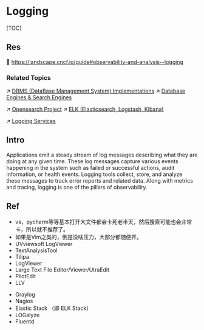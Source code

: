 # Logging

[TOC]



## Res
📂 https://landscape.cncf.io/guide#observability-and-analysis--logging


### Related Topics
↗ [DBMS (DataBase Management System) Implementations](../../../../../../🔑%20CS%20Core/🍕%20Computer%20Storage%20&%20Database%20Systems/Database%20Systems/DBMS%20(DataBase%20Management%20System)%20Implementations/DBMS%20(DataBase%20Management%20System)%20Implementations.md)
↗ [Database Engines & Search Engines](../../../../../../🔑%20CS%20Core/🍕%20Computer%20Storage%20&%20Database%20Systems/Database%20Systems/DBMS%20(DataBase%20Management%20System)%20Implementations/🏋️%20Database%20Engines%20&%20Search%20Engines/Database%20Engines%20&%20Search%20Engines.md)

↗ [Opensearch Project](../../../../../../🔑%20CS%20Core/🍕%20Computer%20Storage%20&%20Database%20Systems/Database%20Systems/DBMS%20(DataBase%20Management%20System)%20Implementations/🏋️%20Database%20Engines%20&%20Search%20Engines/Opensearch%20Project/Opensearch%20Project.md)
↗ [ELK (Elasticsearch, Logstash, Kibana)](ELK%20(Elasticsearch,%20Logstash,%20Kibana)/ELK%20(Elasticsearch,%20Logstash,%20Kibana).md)

↗ [Logging Services](../../../../../Web%20Development/🥪%20Middleware/Logging%20Services/Logging%20Services.md)



## Intro
Applications emit a steady stream of log messages describing what they are doing at any given time. These log messages capture various events happening in the system such as failed or successful actions, audit information, or health events. Logging tools collect, store, and analyze these messages to track error reports and related data. Along with metrics and tracing, logging is one of the pillars of observability.



## Ref
[👍 一文入门日志分析系统搭建]: https://www.aboutyun.com/thread-29633-1-1.html

[多款日志分析工具，总有一款适合你 | CSDN]: https://blog.csdn.net/xinghuatoucaihus/article/details/125726101
- vs，pycharm等等基本打开大文件都会卡死老半天，然后搜索可能也会非常卡，所以就不推荐了。
- 如果是Vim之类的，倒是没啥压力，大部分都随便开。
- UVviewsoft LogViewer
- TextAnalysisTool
- Tilipa
- LogViewer
- Large Text File Editor/Viewer/UtraEdit
- PilotEdit
- LLV

[5 个有用的开源日志分析工具]: https://www.infoq.cn/article/xlxy8ktvlke*hpuly8s5

- Graylog
- Nagios
- Elastic Stack （即 ELK Stack）
- LOGalyze
- Fluentd